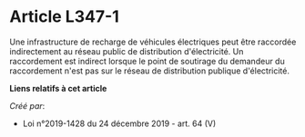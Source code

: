 # Article L347-1

Une infrastructure de recharge de véhicules électriques peut être raccordée indirectement au réseau public de distribution
d'électricité. Un raccordement est indirect lorsque le point de soutirage du demandeur du raccordement n'est pas sur le
réseau de distribution publique d'électricité.

**Liens relatifs à cet article**

_Créé par_:

  - Loi n°2019-1428 du 24 décembre 2019 - art. 64 (V)
